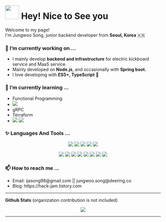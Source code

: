 <h1><img src="https://emojis.slackmojis.com/emojis/images/1547582922/5197/party_blob.gif?1547582922" width="45"/>  Hey! Nice to See you </h1>

<p>Welcome to my page! </br>
I'm Jungwoo Song, junior backend developer from  <b>Seoul, Korea</b> 🇰🇷 </p>

<h3>🔭 I’m currently working on ...</h3>
<ul>
  <li>I mainly develop <b>backend and infrastructure</b> for electric kickboard service and MaaS service.</li>
  <li>Mainly developed on <b>Node.js</b>, and occasionally with <b>Spring boot.</b></li>
  <li>I love developing with <b>ES5+, TypeScript</b> 🥰</li>
</ul>

<h3>🌱 I’m currently learning ...</h3>
<ul>
  <li>Functional Programming </li>
  <li><img src="https://img.shields.io/badge/go-%2300ADD8.svg?&style=for-the-badge&logo=go&logoColor=white"/> </li>
  <li>gRPC </li>
  <li>Terraform</li>
  <li><img src="https://img.shields.io/badge/docker%20-%230db7ed.svg?&style=for-the-badge&logo=docker&logoColor=white"/> <img src="https://img.shields.io/badge/kubernetes%20-%23326ce5.svg?&style=for-the-badge&logo=kubernetes&logoColor=white"/></li>
</ul>

<h3>✨ Languages And Tools ...</h3>
<p align="center">
  <img src="https://img.shields.io/badge/javascript%20-%23323330.svg?&style=for-the-badge&logo=javascript&logoColor=%23F7DF1E"/>
  <img src="https://img.shields.io/badge/typescript%20-%23007ACC.svg?&style=for-the-badge&logo=typescript&logoColor=white"/>
  <img src="https://img.shields.io/badge/c++%20-%2300599C.svg?&style=for-the-badge&logo=c%2B%2B&ogoColor=white"/>
  <img src="https://img.shields.io/badge/swift-%23FA7343.svg?&style=for-the-badge&logo=swift&logoColor=white"/>
  <img src="https://img.shields.io/badge/go-%2300ADD8.svg?&style=for-the-badge&logo=go&logoColor=white"/>
</p>
<p align="center">
  <img src="https://img.shields.io/badge/express.js%20-%23404d59.svg?&style=for-the-badge"/>
  <img src="https://img.shields.io/badge/spring%20-%236DB33F.svg?&style=for-the-badge&logo=spring&logoColor=white"/>
  <img src="https://img.shields.io/badge/git%20-%23F05033.svg?&style=for-the-badge&logo=git&logoColor=white"/>
  <img src="https://img.shields.io/badge/github%20-%23121011.svg?&style=for-the-badge&logo=github&logoColor=white"/>
  <img src="https://img.shields.io/badge/AWS%20-%23FF9900.svg?&style=for-the-badge&logo=amazon-aws&logoColor=white"/>
  <img src="https://img.shields.io/badge/heroku%20-%23430098.svg?&style=for-the-badge&logo=heroku&logoColor=white"/>
  <img src="https://img.shields.io/badge/nginx%20-%23009639.svg?&style=for-the-badge&logo=nginx&logoColor=white"/>
  <img src="https://img.shields.io/badge/mysql-%2300f.svg?&style=for-the-badge&logo=mysql&logoColor=white"/>
</p>

<h3>📫 How to reach me ...</h3>
<ul>
  <li>Email: ijasong98@gmail.com || jungwoo.song@deering.co</li>
  <li>Blog: https://hack-jam.tistory.com</li>
</ul>

---

**Github Stats** (organization contribution is not included)

<p align="center">
  <img src="https://github-readme-stats.vercel.app/api?username=bluayer&hide=stars&show_icons=true&theme=dracula&count_private=true&line_height=32">
</p>

---

